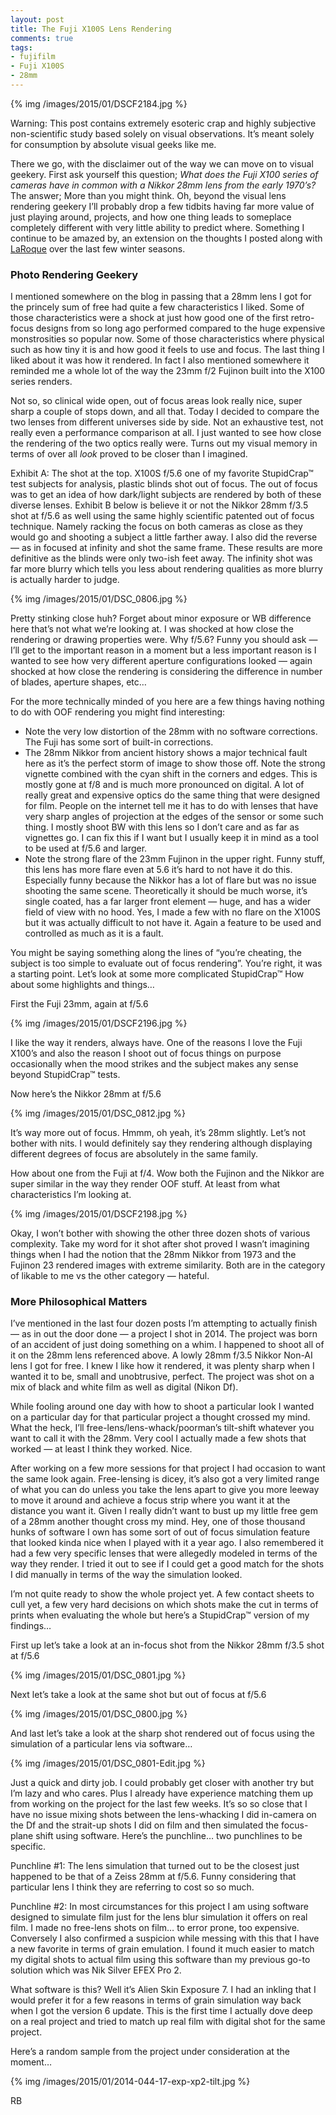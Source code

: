 ```yaml
---
layout: post
title: The Fuji X100S Lens Rendering
comments: true
tags:
- fujifilm
- Fuji X100S
- 28mm
---
```


{% img /images/2015/01/DSCF2184.jpg %}

Warning: This post contains extremely esoteric crap and highly subjective non-scientific study based solely on visual observations. It’s meant solely for consumption by absolute visual geeks like me.

There we go, with the disclaimer out of the way we can move on to visual geekery. First ask yourself this question; *What does the Fuji X100 series of cameras have in common with a Nikkor 28mm lens from the early 1970’s?* The answer; More than you might think. Oh, beyond the visual lens rendering geekery I’ll probably drop a few tidbits having far more value of just playing around, projects, and how one thing leads to someplace completely different with very little ability to predict where. Something I continue to be amazed by, an extension on the thoughts I posted along with [LaRoque](#) over the last few winter seasons.

<!--more-->

### Photo Rendering Geekery

I mentioned somewhere on the blog in passing that a 28mm lens I got for the princely sum of free had quite a few characteristics I liked. Some of those characteristics were a shock at just how good one of the first retro-focus designs from so long ago performed compared to the huge expensive monstrosities so popular now. Some of those characteristics where physical such as how tiny it is and how good it feels to use and focus. The last thing I liked about it was how it rendered. In fact I also mentioned somewhere it reminded me a whole lot of the way the 23mm f/2 Fujinon built into the X100 series renders. 

Not so, so clinical wide open, out of focus areas look really nice, super sharp a couple of stops down, and all that. Today I decided to compare the two lenses from different universes side by side. Not an exhaustive test, not really even a performance comparison at all. I just wanted to see how close the rendering of the two optics really were. Turns out my visual memory in terms of over all *look* proved to be closer than I imagined.

Exhibit A: The shot at the top. X100S f/5.6 one of my favorite StupidCrap™ test subjects for analysis, plastic blinds shot out of focus. The out of focus was to get an idea of how dark/light subjects are rendered by both of these diverse lenses. Exhibit B below is believe it or not the Nikkor 28mm f/3.5 shot at f/5.6 as well using the same highly scientific patented out of focus technique. Namely racking the focus on both cameras as close as they would go and shooting a subject a little farther away. I also did the reverse — as in focused at infinity and shot the same frame. These results are more definitive as the blinds were only two-ish feet away. The infinity shot was far more blurry which tells you less about rendering qualities as more blurry is actually harder to judge.

{% img /images/2015/01/DSC_0806.jpg %}

Pretty stinking close huh? Forget about minor exposure or WB difference here that’s not what we’re looking at. I was shocked at how close the rendering or drawing properties were. Why f/5.6? Funny you should ask — I’ll get to the important reason in a moment but a less important reason is I wanted to see how very different aperture configurations looked — again shocked at how close the rendering is considering the difference in number of blades, aperture shapes, etc… 

For the more technically minded of you here are a few things having nothing to do with OOF rendering you might find interesting:

- Note the very low distortion of the 28mm with no software corrections. The Fuji has some sort of built-in corrections.
- The 28mm Nikkor from ancient history shows a major technical fault here as it’s the perfect storm of image to show those off. Note the strong vignette combined with the cyan shift in the corners and edges. This is mostly gone at f/8 and is much more pronounced on digital. A lot of really great and expensive optics do the same thing that were designed for film. People on the internet tell me it has to do with lenses that have very sharp angles of projection at the edges of the sensor or some such thing. I mostly shoot BW with this lens so I don’t care and as far as vignettes go. I can fix this if I want but I usually keep it in mind as a tool to be used at f/5.6 and larger.
- Note the strong flare of the 23mm Fujinon in the upper right. Funny stuff, this lens has more flare even at 5.6 it’s hard to not have it do this. Especially funny because the Nikkor has a lot of flare but was no issue shooting the same scene. Theoretically it should be much worse, it’s single coated, has a far larger front element — huge, and has a wider field of view with no hood. Yes, I made a few with no flare on the X100S but it was actually difficult to not have it. Again a feature to be used and controlled as much as it is a fault. 

You might be saying something along the lines of “you’re cheating, the subject is too simple to evaluate out of focus rendering”. You’re right, it was a starting point. Let’s look at some more complicated StupidCrap™ How about some highlights and things…

First the Fuji 23mm, again at f/5.6

{% img /images/2015/01/DSCF2196.jpg %}

I like the way it renders, always have. One of the reasons I love the Fuji X100’s and also the reason I shoot out of focus things on purpose occasionally when the mood strikes and the subject makes any sense beyond StupidCrap™ tests.

Now here’s the Nikkor 28mm at f/5.6

{% img /images/2015/01/DSC_0812.jpg %}

It’s way more out of focus. Hmmm, oh yeah, it’s 28mm slightly. Let’s not bother with nits. I would definitely say they rendering although displaying different degrees of focus are absolutely in the same family.

How about one from the Fuji at f/4. Wow both the Fujinon and the Nikkor are super similar in the way they render OOF stuff. At least from what characteristics I’m looking at.

{% img /images/2015/01/DSCF2198.jpg %}

Okay, I won’t bother with showing the other three dozen shots of various complexity. Take my word for it shot after shot proved I wasn’t imagining things when I had the notion that the 28mm Nikkor from 1973 and the Fujinon 23 rendered images with extreme similarity. Both are in the category of likable to me vs the other category — hateful.

### More Philosophical Matters

I’ve mentioned in the last four dozen posts I’m attempting to actually finish — as in out the door done — a project I shot in 2014. The project was born of an accident of just doing something on a whim. I happened to shoot all of it on the 28mm lens referenced above. A lowly 28mm f/3.5 Nikkor Non-AI lens I got for free. I knew I like how it rendered, it was plenty sharp when I wanted it to be, small and unobtrusive, perfect. The project was shot on a mix of black and white film as well as digital (Nikon Df). 

While fooling around one day with how to shoot a particular look I wanted on a particular day for that particular project a thought crossed my mind. What the heck, I’ll free-lens/lens-whack/poorman’s tilt-shift whatever you want to call it with the 28mm. Very cool I actually made a few shots that worked — at least I think they worked. Nice.

After working on a few more sessions for that project I had occasion to want the same look again. Free-lensing is dicey, it’s also got a very limited range of what you can do unless you take the lens apart to give you more leeway to move it around and achieve a focus strip where you want it at the distance you want it. Given I really didn’t want to bust up my little free gem of a 28mm another thought cross my mind. Hey, one of those thousand hunks of software I own has some sort of out of focus simulation feature that looked kinda nice when I played with it a year ago. I also remembered it had a few very specific lenses that were allegedly modeled in terms of the way they render. I tried it out to see if I could get a good match for the shots I did manually in terms of the way the simulation looked.

I’m not quite ready to show the whole project yet. A few contact sheets to cull yet, a few very hard decisions on which shots make the cut in terms of prints when evaluating the whole but here’s a StupidCrap™ version of my findings… 

First up let’s take a look at an in-focus shot from the Nikkor 28mm f/3.5 shot at f/5.6

{% img /images/2015/01/DSC_0801.jpg %}

Next let’s take a look at the same shot but out of focus at f/5.6

{% img /images/2015/01/DSC_0800.jpg %}

And last let’s take a look at the sharp shot rendered out of focus using the simulation of a particular lens via software… 

{% img /images/2015/01/DSC_0801-Edit.jpg %}

Just a quick and dirty job. I could probably get closer with another try but I’m lazy and who cares. Plus I already have experience matching them up from working on the project for the last few weeks. It’s so so close that I have no issue mixing shots between the lens-whacking I did in-camera on the Df and the strait-up shots I did on film and then simulated the focus-plane shift using software. Here’s the punchline… two punchlines to be specific.

Punchline #1: The lens simulation that turned out to be the closest just happened to be that of a Zeiss 28mm at f/5.6. Funny considering that particular lens I think they are referring to cost so so much.

Punchline #2: In most circumstances for this project I am using software designed to simulate film just for the lens blur simulation it offers on real film. I made no free-lens shots on film… to error prone, too expensive. Conversely I also confirmed a suspicion while messing with this that I have a new favorite in terms of grain emulation. I found it much easier to match my digital shots to actual film using this software than my previous go-to solution which was Nik Silver EFEX Pro 2. 

What software is this? Well it’s Alien Skin Exposure 7. I had an inkling that I would prefer it for a few reasons in terms of grain simulation way back when I got the version 6 update. This is the first time I actually dove deep on a real project and tried to match up real film with digital shot for the same project. 

Here’s a random sample from the project under consideration at the moment…

{% img /images/2015/01/2014-044-17-exp-xp2-tilt.jpg %}

RB